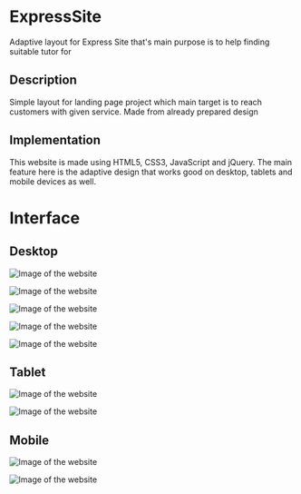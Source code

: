# ExpressSite
Adaptive layout for Express Site that's main purpose is to help finding suitable tutor for

## Description 
Simple layout for landing page project which main target is to reach customers with given service. Made from already prepared design

## Implementation
This website is made using HTML5, CSS3, JavaScript and jQuery. The main feature here is the adaptive design that works good on desktop, tablets and mobile devices as well.

# Interface

## Desktop

![Image of the website](/readme_purpose/image1.PNG)

![Image of the website](/readme_purpose/image2.PNG)

![Image of the website](/readme_purpose/image3.PNG)

![Image of the website](/readme_purpose/image4.PNG)

![Image of the website](/readme_purpose/image5.PNG)

## Tablet

![Image of the website](/readme_purpose/tablet1.PNG)

![Image of the website](/readme_purpose/tablet2.PNG)

## Mobile

![Image of the website](/readme_purpose/mobile1.PNG)

![Image of the website](/readme_purpose/mobile2.PNG)
